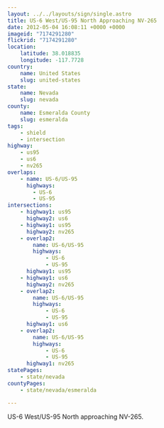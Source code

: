 ```yaml
---
layout: ../../layouts/sign/single.astro
title: US-6 West/US-95 North Approaching NV-265
date: 2012-05-04 16:08:11 +0000 +0000
imageid: "7174291280"
flickrid: "7174291280"
location:
    latitude: 38.018835
    longitude: -117.7728
country:
    name: United States
    slug: united-states
state:
    name: Nevada
    slug: nevada
county:
    name: Esmeralda County
    slug: esmeralda
tags:
    - shield
    - intersection
highway:
    - us95
    - us6
    - nv265
overlaps:
    - name: US-6/US-95
      highways:
        - US-6
        - US-95
intersections:
    - highway1: us95
      highway2: us6
    - highway1: us95
      highway2: nv265
    - overlap2:
        name: US-6/US-95
        highways:
            - US-6
            - US-95
      highway1: us95
    - highway1: us6
      highway2: nv265
    - overlap2:
        name: US-6/US-95
        highways:
            - US-6
            - US-95
      highway1: us6
    - overlap2:
        name: US-6/US-95
        highways:
            - US-6
            - US-95
      highway1: nv265
statePages:
    - state/nevada
countyPages:
    - state/nevada/esmeralda

---
```

US-6 West/US-95 North approaching NV-265.